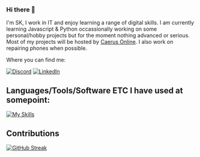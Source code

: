 ### Hi there 👋
I'm SK, I work in IT and enjoy learning a range of digital skills. I am currently learning Javascript & Python occassionally working on some personal/hobby projects but for the moment nothing advanced or serious. Most of my projects will be hosted by [Caerus Online](https://github.com/Caerus-Online/.github). I also work on repairing phones when possible. 

Where you can find me:

[![Discord](https://skillicons.dev/icons?i=discord)](https://discord.gg/QZCVBHurVz) [![LinkedIn](https://skillicons.dev/icons?i=linkedin)](https://www.linkedin.com/in/shane-sweeney-406174218/)

## Languages/Tools/Software ETC I have used at somepoint:
[![My Skills](https://skillicons.dev/icons?i=js,html,css,python,bootstrap,react,astro,vscode,electron,netlify,linux,docker)](https://skillicons.dev)

## Contributions 
[![GitHub Streak](https://streak-stats.demolab.com?user=SK-Digital&theme=dracula&hide_border=true)](https://git.io/streak-stats)


